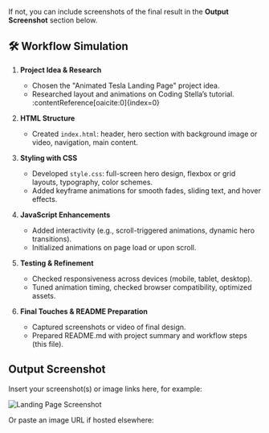 
If not, you can include screenshots of the final result in the **Output Screenshot** section below.

##  🛠 Workflow Simulation
1. **Project Idea & Research**  
   - Chosen the "Animated Tesla Landing Page" project idea.
   - Researched layout and animations on Coding Stella’s tutorial. :contentReference[oaicite:0]{index=0}

2. **HTML Structure**  
   - Created `index.html`: header, hero section with background image or video, navigation, main content.

3. **Styling with CSS**  
   - Developed `style.css`: full-screen hero design, flexbox or grid layouts, typography, color schemes.
   - Added keyframe animations for smooth fades, sliding text, and hover effects.

4. **JavaScript Enhancements**  
   - Added interactivity (e.g., scroll-triggered animations, dynamic hero transitions).
   - Initialized animations on page load or upon scroll.

5. **Testing & Refinement**  
   - Checked responsiveness across devices (mobile, tablet, desktop).
   - Tuned animation timing, checked browser compatibility, optimized assets.

6. **Final Touches & README Preparation**  
   - Captured screenshots or video of final design.
   - Prepared README.md with project summary and workflow steps (this file).

##  Output Screenshot
Insert your screenshot(s) or image links here, for example:

![Landing Page Screenshot](screenshot.png)

Or paste an image URL if hosted elsewhere:

